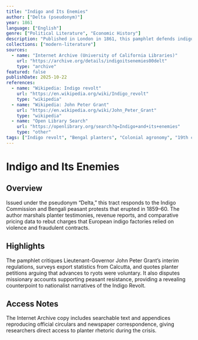 ```yaml
---
title: "Indigo and Its Enemies"
author: ["Delta (pseudonym)"]
year: 1861
language: ["English"]
genre: ["Political Literature", "Economic History"]
description: "Published in London in 1861, this pamphlet defends indigo planters in Bengal during the Indigo Revolt, contesting allegations of coercion and analysing Lieutenant-Governor John Peter Grant’s policies."
collections: ["modern-literature"]
sources:
  - name: "Internet Archive (University of California Libraries)"
    url: "https://archive.org/details/indigoitsenemies00delt"
    type: "archive"
featured: false
publishDate: 2025-10-22
references:
  - name: "Wikipedia: Indigo revolt"
    url: "https://en.wikipedia.org/wiki/Indigo_revolt"
    type: "wikipedia"
  - name: "Wikipedia: John Peter Grant"
    url: "https://en.wikipedia.org/wiki/John_Peter_Grant"
    type: "wikipedia"
  - name: "Open Library Search"
    url: "https://openlibrary.org/search?q=Indigo+and+its+enemies"
    type: "other"
tags: ["Indigo revolt", "Bengal planters", "Colonial agronomy", "19th century", "Public domain"]
---
```


# Indigo and Its Enemies

## Overview
Issued under the pseudonym “Delta,” this tract responds to the Indigo Commission and Bengali peasant protests that erupted in 1859–60. The author marshals planter testimonies, revenue reports, and comparative pricing data to rebut charges that European indigo factories relied on violence and fraudulent contracts.

## Highlights
The pamphlet critiques Lieutenant-Governor John Peter Grant’s interim regulations, surveys export statistics from Calcutta, and quotes planter petitions arguing that advances to ryots were voluntary. It also disputes missionary accounts supporting peasant resistance, providing a revealing counterpoint to nationalist narratives of the Indigo Revolt.

## Access Notes
The Internet Archive copy includes searchable text and appendices reproducing official circulars and newspaper correspondence, giving researchers direct access to planter rhetoric during the crisis.
